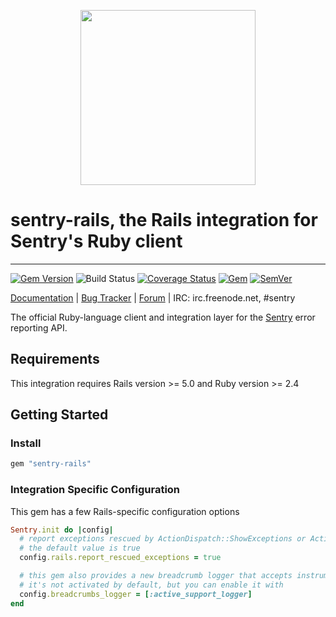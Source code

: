 <p align="center">
  <a href="https://sentry.io" target="_blank" align="center">
    <img src="https://sentry-brand.storage.googleapis.com/sentry-logo-black.png" width="280">
  </a>
  <br>
</p>

# sentry-rails, the Rails integration for Sentry's Ruby client

---


[![Gem Version](https://img.shields.io/gem/v/sentry-rails.svg)](https://rubygems.org/gems/sentry-rails)
![Build Status](https://github.com/getsentry/sentry-ruby/workflows/sentry-rails%20Test/badge.svg)
[![Coverage Status](https://img.shields.io/codecov/c/github/getsentry/sentry-ruby/master?logo=codecov)](https://codecov.io/gh/getsentry/sentry-ruby/branch/master)
[![Gem](https://img.shields.io/gem/dt/sentry-rails.svg)](https://rubygems.org/gems/sentry-rails/)
[![SemVer](https://api.dependabot.com/badges/compatibility_score?dependency-name=sentry-rails&package-manager=bundler&version-scheme=semver)](https://dependabot.com/compatibility-score.html?dependency-name=sentry-rails&package-manager=bundler&version-scheme=semver)


[Documentation](https://docs.sentry.io/clients/ruby/) | [Bug Tracker](https://github.com/getsentry/sentry-ruby/issues) | [Forum](https://forum.sentry.io/) | IRC: irc.freenode.net, #sentry

The official Ruby-language client and integration layer for the [Sentry](https://github.com/getsentry/sentry) error reporting API.


## Requirements

This integration requires Rails version >= 5.0 and Ruby version >= 2.4

## Getting Started

### Install

```ruby
gem "sentry-rails"
```

### Integration Specific Configuration

This gem has a few Rails-specific configuration options

```ruby
Sentry.init do |config|
  # report exceptions rescued by ActionDispatch::ShowExceptions or ActionDispatch::DebugExceptions middlewares
  # the default value is true
  config.rails.report_rescued_exceptions = true

  # this gem also provides a new breadcrumb logger that accepts instrumentaions from ActiveSupport
  # it's not activated by default, but you can enable it with
  config.breadcrumbs_logger = [:active_support_logger]
end
```

